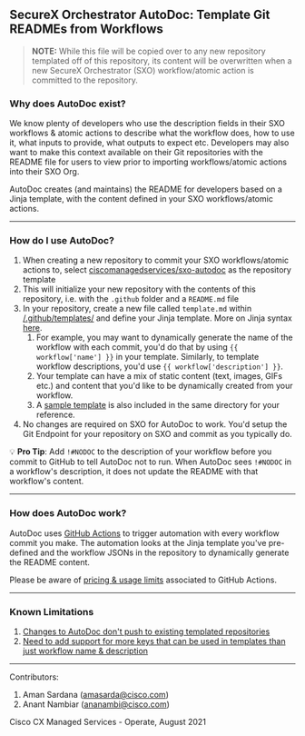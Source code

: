 ## SecureX Orchestrator AutoDoc: Template Git READMEs from Workflows

> **NOTE:** While this file will be copied over to any new repository templated off of this repository, its content will be overwritten when a new SecureX Orchestrator (SXO) workflow/atomic action is committed to the repository.

### Why does AutoDoc exist?

We know plenty of developers who use the description fields in their SXO workflows & atomic actions to describe what the workflow does, how to use it, what inputs to provide, what outputs to expect etc. Developers may also want to make this context available on their Git repositories with the README file for users to view prior to importing workflows/atomic actions into their SXO Org.

AutoDoc creates (and maintains) the README for developers based on a Jinja template, with the content defined in your SXO workflows/atomic actions.

---

### How do I use AutoDoc?

1. When creating a new repository to commit your SXO workflows/atomic actions to, select [ciscomanagedservices/sxo-autodoc](https://github.com/ciscomanagedservices/sxo-autodoc) as the repository template
2. This will initialize your new repository with the contents of this repository, i.e. with the `.github` folder and a `README.md` file
3. In your repository, create a new file called `template.md` within [/.github/templates/](/.github/templates/) and define your Jinja template. More on Jinja syntax [here](https://jinja.palletsprojects.com/en/3.0.x/templates/).
    1. For example, you may want to dynamically generate the name of the workflow with each commit, you'd do that by using `{{ workflow['name'] }}` in your template. Similarly, to template workflow descriptions, you'd use `{{ workflow['description'] }}`.
    2. Your template can have a mix of static content (text, images, GIFs etc.) and content that you'd like to be dynamically created from your workflow.
    3. A [sample template](/.github/templates/sample_template.md) is also included in the same directory for your reference.
4. No changes are required on SXO for AutoDoc to work. You'd setup the Git Endpoint for your repository on SXO and commit as you typically do.

💡 **Pro Tip**: Add `!#NODOC` to the description of your workflow before you commit to GitHub to tell AutoDoc not to run. When AutoDoc sees `!#NODOC` in a workflow's description, it does not update the README with that workflow's content.

---

### How does AutoDoc work?

AutoDoc uses [GitHub Actions](https://docs.github.com/en/actions) to trigger automation with every workflow commit you make. The automation looks at the Jinja template you've pre-defined and the workflow JSONs in the repository to dynamically generate the README content.

Please be aware of [pricing & usage limits](https://docs.github.com/en/actions/reference/usage-limits-billing-and-administration) associated to GitHub Actions.

---

### Known Limitations

1. [Changes to AutoDoc don't push to existing templated repositories](https://github.com/ciscomanagedservices/sxo-autodoc/issues/4)
2. [Need to add support for more keys that can be used in templates than just workflow name & description](https://github.com/ciscomanagedservices/sxo-autodoc/issues/2)

---

Contributors:

1. Aman Sardana (amasarda@cisco.com)
2. Anant Nambiar (ananambi@cisco.com)

Cisco CX Managed Services - Operate, August 2021
